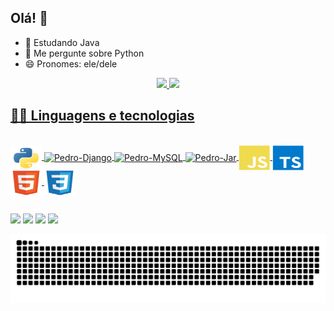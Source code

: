 ## Olá! 🐍

- 🌱 Estudando Java
- 💬 Me pergunte sobre Python
- 😄 Pronomes: ele/dele



<div align="center">
  <a href="https://github.com/pedrosudre">
  <img height="180em" src="https://github-readme-stats.vercel.app/api?username=pedrosudre&show_icons=true&theme=tokyonight&include_all_commits=true&count_private=true"/>
  <img height="180em" src="https://github-readme-stats.vercel.app/api/top-langs/?username=pedrosudre&layout=compact&langs_count=7&theme=tokyonight"/>
</div>

## 👨‍💻 Linguagens e tecnologias

 <div style="display: inline_block"><br>
  <img align="center" alt="Pedro-Python" height="40" width="50" src="https://raw.githubusercontent.com/devicons/devicon/master/icons/python/python-original.svg">
  <img align="center" alt="Pedro-Django" height="40" width="50" src="https://cdn.jsdelivr.net/gh/devicons/devicon/icons/django/django-plain.svg">
  <img align="center" alt="Pedro-MySQL" height="40" width="50" src="https://cdn.jsdelivr.net/gh/devicons/devicon/icons/mysql/mysql-original-wordmark.svg"/>  
  <img align="center" alt="Pedro-Jar" height="40" width="50" src="https://cdn.jsdelivr.net/gh/devicons/devicon/icons/java/java-original.svg">    
  <img align="center" alt="Pedro-Js" height="40" width="50" src="https://raw.githubusercontent.com/devicons/devicon/master/icons/javascript/javascript-plain.svg">
  <img align="center" alt="Pedro-Ts" height="40" width="50" src="https://raw.githubusercontent.com/devicons/devicon/master/icons/typescript/typescript-plain.svg">
  <img align="center" alt="Pedro-HTML" height="40" width="50" src="https://raw.githubusercontent.com/devicons/devicon/master/icons/html5/html5-original.svg">
  <img align="center" alt="Pedro-CSS" height="40" width="50" src="https://raw.githubusercontent.com/devicons/devicon/master/icons/css3/css3-original.svg">
</div>
  
  ## 
 
<div> 
  <a href="https://www.instagram.com/sudre._/" target="_blank"><img src="https://img.shields.io/badge/-Instagram-%23E4405F?style=for-the-badge&logo=instagram&logoColor=white" target="_blank"></a>
 <a href="https://wa.me/5532999500034" target="_blank"><img src="https://img.shields.io/badge/WhatsApp-25D366?style=for-the-badge&logo=whatsapp&logoColor=white" target="_blank"></a> 
  <a href = "mailto:pedrosudre04@gmail.com"><img src="https://img.shields.io/badge/Gmail-D14836?style=for-the-badge&logo=gmail&logoColor=white" target="_blank"></a>
  <a href="https://www.linkedin.com/in/pedrosudre/" target="_blank"><img src="https://img.shields.io/badge/-LinkedIn-%230077B5?style=for-the-badge&logo=linkedin&logoColor=white" target="_blank"></a> 
 
 ![Snake animation](https://github.com/pedrosudre/pedrosudre/blob/output/github-contribution-grid-snake.svg)
 
</div>

